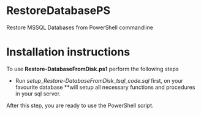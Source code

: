 # RestoreDatabasePS

Restore MSSQL Databases from PowerShell commandline

# Installation instructions
To use **Restore-DatabaseFromDisk.ps1** perform the following steps

* Run *setup_Restore-DatabaseFromDisk_tsql_code.sql* first, on your favourite database
**will setup all necessary functions and procedures in your sql server.

After this step, you are ready to use the PowerShell script.